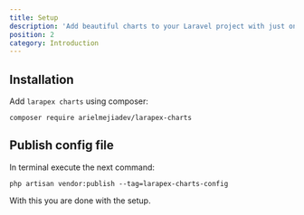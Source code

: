 ```yaml
---
title: Setup
description: 'Add beautiful charts to your Laravel project with just one facade.'
position: 2
category: Introduction
---
```


## Installation

Add `larapex charts` using composer:

<code-group>
  <code-block label="composer" active>

  ```bash[terminal/cmd]
  composer require arielmejiadev/larapex-charts
  ```

  </code-block>
</code-group>

## Publish config file

In terminal execute the next command:

```php[terminal/cmd]
php artisan vendor:publish --tag=larapex-charts-config
```

With this you are done with the setup.
